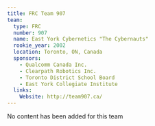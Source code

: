 ```yaml
---
title: FRC Team 907
team:
  type: FRC
  number: 907
  name: East York Cybernetics "The Cybernauts"
  rookie_year: 2002
  location: Toronto, ON, Canada
  sponsors:
    - Qualcomm Canada Inc.
    - Clearpath Robotics Inc.
    - Toronto District School Board
    - East York Collegiate Institute
  links:
    Website: http://team907.ca/
---
```

No content has been added for this team